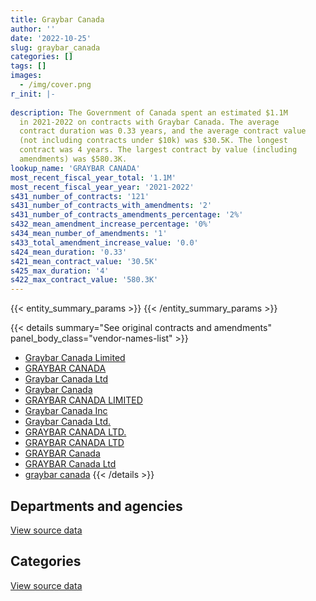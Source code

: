 ```yaml
---
title: Graybar Canada
author: ''
date: '2022-10-25'
slug: graybar_canada
categories: []
tags: []
images:
  - /img/cover.png
r_init: |-
  
description: The Government of Canada spent an estimated $1.1M
  in 2021-2022 on contracts with Graybar Canada. The average
  contract duration was 0.33 years, and the average contract value
  (not including contracts under $10k) was $30.5K. The longest
  contract was 4 years. The largest contract by value (including
  amendments) was $580.3K.
lookup_name: 'GRAYBAR CANADA'
most_recent_fiscal_year_total: '1.1M'
most_recent_fiscal_year_year: '2021-2022'
s431_number_of_contracts: '121'
s431_number_of_contracts_with_amendments: '2'
s431_number_of_contracts_amendments_percentage: '2%'
s432_mean_amendment_increase_percentage: '0%'
s434_mean_number_of_amendments: '1'
s433_total_amendment_increase_value: '0.0'
s424_mean_duration: '0.33'
s421_mean_contract_value: '30.5K'
s425_max_duration: '4'
s422_max_contract_value: '580.3K'
---
```


<script src="/rmarkdown-libs/htmlwidgets/htmlwidgets.js"></script>
<link href="/rmarkdown-libs/datatables-css/datatables-crosstalk.css" rel="stylesheet" />
<script src="/rmarkdown-libs/datatables-binding/datatables.js"></script>
<script src="/rmarkdown-libs/jquery/jquery-3.6.0.min.js"></script>
<link href="/rmarkdown-libs/dt-core-bootstrap/css/dataTables.bootstrap.min.css" rel="stylesheet" />
<link href="/rmarkdown-libs/dt-core-bootstrap/css/dataTables.bootstrap.extra.css" rel="stylesheet" />
<script src="/rmarkdown-libs/dt-core-bootstrap/js/jquery.dataTables.min.js"></script>
<script src="/rmarkdown-libs/dt-core-bootstrap/js/dataTables.bootstrap.min.js"></script>
<link href="/rmarkdown-libs/crosstalk/css/crosstalk.min.css" rel="stylesheet" />
<script src="/rmarkdown-libs/crosstalk/js/crosstalk.min.js"></script>
<script src="/rmarkdown-libs/htmlwidgets/htmlwidgets.js"></script>
<link href="/rmarkdown-libs/datatables-css/datatables-crosstalk.css" rel="stylesheet" />
<script src="/rmarkdown-libs/datatables-binding/datatables.js"></script>
<script src="/rmarkdown-libs/jquery/jquery-3.6.0.min.js"></script>
<link href="/rmarkdown-libs/dt-core-bootstrap/css/dataTables.bootstrap.min.css" rel="stylesheet" />
<link href="/rmarkdown-libs/dt-core-bootstrap/css/dataTables.bootstrap.extra.css" rel="stylesheet" />
<script src="/rmarkdown-libs/dt-core-bootstrap/js/jquery.dataTables.min.js"></script>
<script src="/rmarkdown-libs/dt-core-bootstrap/js/dataTables.bootstrap.min.js"></script>
<link href="/rmarkdown-libs/crosstalk/css/crosstalk.min.css" rel="stylesheet" />
<script src="/rmarkdown-libs/crosstalk/js/crosstalk.min.js"></script>

{{< entity_summary_params >}}
{{< /entity_summary_params >}}

{{< details summary="See original contracts and amendments" panel_body_class="vendor-names-list" >}}
- [Graybar Canada Limited](https://search.open.canada.ca/en/ct/?sort=contract_value_f%20desc&page=1&search_text=%22Graybar%20Canada%20Limited%22)
- [GRAYBAR CANADA](https://search.open.canada.ca/en/ct/?sort=contract_value_f%20desc&page=1&search_text=%22GRAYBAR%20CANADA%22)
- [Graybar Canada Ltd](https://search.open.canada.ca/en/ct/?sort=contract_value_f%20desc&page=1&search_text=%22Graybar%20Canada%20Ltd%22)
- [Graybar Canada](https://search.open.canada.ca/en/ct/?sort=contract_value_f%20desc&page=1&search_text=%22Graybar%20Canada%22)
- [GRAYBAR CANADA LIMITED](https://search.open.canada.ca/en/ct/?sort=contract_value_f%20desc&page=1&search_text=%22GRAYBAR%20CANADA%20LIMITED%22)
- [Graybar Canada Inc](https://search.open.canada.ca/en/ct/?sort=contract_value_f%20desc&page=1&search_text=%22Graybar%20Canada%20Inc%22)
- [Graybar Canada Ltd.](https://search.open.canada.ca/en/ct/?sort=contract_value_f%20desc&page=1&search_text=%22Graybar%20Canada%20Ltd.%22)
- [GRAYBAR CANADA LTD.](https://search.open.canada.ca/en/ct/?sort=contract_value_f%20desc&page=1&search_text=%22GRAYBAR%20CANADA%20LTD.%22)
- [GRAYBAR CANADA LTD](https://search.open.canada.ca/en/ct/?sort=contract_value_f%20desc&page=1&search_text=%22GRAYBAR%20CANADA%20LTD%22)
- [GRAYBAR Canada](https://search.open.canada.ca/en/ct/?sort=contract_value_f%20desc&page=1&search_text=%22GRAYBAR%20Canada%22)
- [GRAYBAR Canada Ltd](https://search.open.canada.ca/en/ct/?sort=contract_value_f%20desc&page=1&search_text=%22GRAYBAR%20Canada%20Ltd%22)
- [graybar canada](https://search.open.canada.ca/en/ct/?sort=contract_value_f%20desc&page=1&search_text=%22graybar%20canada%22)
{{< /details >}}

## Departments and agencies

<div id="htmlwidget-1" style="width:100%;height:auto;" class="datatables html-widget"></div>
<script type="application/json" data-for="htmlwidget-1">{"x":{"style":"bootstrap","filter":"none","vertical":false,"data":[["<a href=\"/departments/aafc-aac/\">Agriculture and Agri-Food Canada<\/a>","<a href=\"/departments/csc-scc/\">Correctional Service of Canada<\/a>","<a href=\"/departments/dfatd-maecd/\">Global Affairs Canada<\/a>","<a href=\"/departments/dfo-mpo/\">Fisheries and Oceans Canada<\/a>","<a href=\"/departments/dnd-mdn/\">National Defence<\/a>","<a href=\"/departments/nrcan-rncan/\">Natural Resources Canada<\/a>","<a href=\"/departments/pc/\">Parks Canada<\/a>","<a href=\"/departments/pwgsc-tpsgc/\">Public Services and Procurement Canada<\/a>","<a href=\"/departments/rcmp-grc/\">Royal Canadian Mounted Police<\/a>","<a href=\"/departments/ssc-spc/\">Shared Services Canada<\/a>"],[21115.48,null,20590.4,107394.51,332354.77,null,140703.55,15076.98,23073.16,32915.5],[null,null,23574.3,37406.71,126965.34,null,null,243924.43,null,28634.66],[null,34613.74,11966.7,163369.27,379099.38,11207.76,null,54744.6,null,null],[null,13241.91,11780.13,142968.56,830495.46,null,null,27779.9,70190.76,null]],"container":"<table class=\"table table-striped table-hover row-border order-column display\">\n  <thead>\n    <tr>\n      <th>Department<\/th>\n      <th>2018-2019<\/th>\n      <th>2019-2020<\/th>\n      <th>2020-2021<\/th>\n      <th>2021-2022<\/th>\n    <\/tr>\n  <\/thead>\n<\/table>","options":{"order":[[4,"desc"]],"pageLength":10,"autoWidth":true,"columnDefs":[{"targets":1,"render":"function(data, type, row, meta) {\n    return type !== 'display' ? data : DTWidget.formatCurrency(data, \"$\", 2, 3, \",\", \".\", true, null);\n  }"},{"targets":2,"render":"function(data, type, row, meta) {\n    return type !== 'display' ? data : DTWidget.formatCurrency(data, \"$\", 2, 3, \",\", \".\", true, null);\n  }"},{"targets":3,"render":"function(data, type, row, meta) {\n    return type !== 'display' ? data : DTWidget.formatCurrency(data, \"$\", 2, 3, \",\", \".\", true, null);\n  }"},{"targets":4,"render":"function(data, type, row, meta) {\n    return type !== 'display' ? data : DTWidget.formatCurrency(data, \"$\", 2, 3, \",\", \".\", true, null);\n  }"},{"width":"16%","targets":[1,2,3,4]},{"className":"dt-right","targets":[1,2,3,4]}],"orderClasses":false}},"evals":["options.columnDefs.0.render","options.columnDefs.1.render","options.columnDefs.2.render","options.columnDefs.3.render"],"jsHooks":[]}</script>
<p class="text-right">
<a href="https://github.com/GoC-Spending/contracts-data/tree/main/data/out/vendors/graybar_canada/summary_by_fiscal_year_by_department.csv" class="source-data-link btn btn-link">View source data</a>
</p>

## Categories

<div id="htmlwidget-2" style="width:100%;height:auto;" class="datatables html-widget"></div>
<script type="application/json" data-for="htmlwidget-2">{"x":{"style":"bootstrap","filter":"none","vertical":false,"data":[["<a href=\"/categories/other/\">(Other)<\/a>","<a href=\"/categories/facilities_and_construction/\">Facilities and construction<\/a>","<a href=\"/categories/office_management/\">Office management<\/a>","<a href=\"/categories/defence/\">Defence<\/a>","<a href=\"/categories/information_technology/\">Information technology<\/a>","<a href=\"/categories/transportation_and_logistics/\">Transportation and logistics<\/a>","<a href=\"/categories/industrial_products_and_services/\">Industrial products and services<\/a>"],[null,328914.36,17698.81,119556.42,53505.9,24207.52,149341.34],[null,274052.85,null,11764.55,52208.96,null,122479.08],[11207.76,126596.02,null,223351.09,118282.57,null,175564.02],[null,132869,11780.13,64814.79,45650.74,48582.42,792759.65]],"container":"<table class=\"table table-striped table-hover row-border order-column display\">\n  <thead>\n    <tr>\n      <th>Category<\/th>\n      <th>2018-2019<\/th>\n      <th>2019-2020<\/th>\n      <th>2020-2021<\/th>\n      <th>2021-2022<\/th>\n    <\/tr>\n  <\/thead>\n<\/table>","options":{"order":[[4,"desc"]],"dom":"t","pageLength":30,"autoWidth":true,"columnDefs":[{"targets":1,"render":"function(data, type, row, meta) {\n    return type !== 'display' ? data : DTWidget.formatCurrency(data, \"$\", 2, 3, \",\", \".\", true, null);\n  }"},{"targets":2,"render":"function(data, type, row, meta) {\n    return type !== 'display' ? data : DTWidget.formatCurrency(data, \"$\", 2, 3, \",\", \".\", true, null);\n  }"},{"targets":3,"render":"function(data, type, row, meta) {\n    return type !== 'display' ? data : DTWidget.formatCurrency(data, \"$\", 2, 3, \",\", \".\", true, null);\n  }"},{"targets":4,"render":"function(data, type, row, meta) {\n    return type !== 'display' ? data : DTWidget.formatCurrency(data, \"$\", 2, 3, \",\", \".\", true, null);\n  }"},{"width":"16%","targets":[1,2,3,4]},{"className":"dt-right","targets":[1,2,3,4]}],"orderClasses":false,"lengthMenu":[10,25,30,50,100]}},"evals":["options.columnDefs.0.render","options.columnDefs.1.render","options.columnDefs.2.render","options.columnDefs.3.render"],"jsHooks":[]}</script>
<p class="text-right">
<a href="https://github.com/GoC-Spending/contracts-data/tree/main/data/out/vendors/graybar_canada/summary_by_fiscal_year_by_category.csv" class="source-data-link btn btn-link">View source data</a>
</p>
